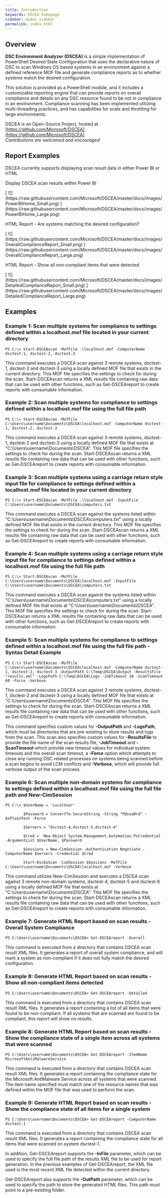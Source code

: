 ```yaml
---
title: Introduction
keywords: DSCEA homepage
sidebar: mydoc_sidebar
permalink: index.html
---
```


## Overview

**DSC Environment Analyzer (DSCEA)** is a simple implementation of PowerShell Desired State Configuration that uses the declarative nature of DSC to scan Windows OS based systems in an environment against a defined reference MOF file and generate compliance reports as to whether systems match the desired configuration.

This solution is provided as a PowerShell module, and it includes a customizable reporting engine that can provide reports on overall compliance and details on any DSC resource found to be not in compliance in an environment.  Compliance scanning has been implemented utilizing multi-threading practices, and has capabilities for scale and throttling for large environments.

DSCEA is an Open-Source Project, hosted at [https://github.com/Microsoft/DSCEA](https://github.com/Microsoft/DSCEA)
<br><i>Contributions are welcomed and encouraged</i>
 
## Report Examples
DSCEA currently supports displaying scan result data in either Power BI or HTML

<p class="ImageTextHeaderFirst">Display DSCEA scan results within Power BI</p>
[ ![](https://raw.githubusercontent.com/Microsoft/DSCEA/master/docs/images/PowerBIHome_Small.png) ](https://raw.githubusercontent.com/Microsoft/DSCEA/master/docs/images/PowerBIHome_Large.png)

<p class="ImageTextHeader">HTML Report - Are systems matching the desired configuration?</p>
[ ![](https://raw.githubusercontent.com/Microsoft/DSCEA/master/docs/images/OverallComplianceReport_Small.png) ](https://raw.githubusercontent.com/Microsoft/DSCEA/master/docs/images/OverallComplianceReport_Large.png)

<p class="ImageTextHeader">HTML Report - Show all non-compliant items that were detected</p>
[ ![](https://raw.githubusercontent.com/Microsoft/DSCEA/master/docs/images/DetailedComplianceReport_Small.png) ](https://raw.githubusercontent.com/Microsoft/DSCEA/master/docs/images/DetailedComplianceReport_Large.png)

## Examples

### **Example 1: Scan multiple systems for compliance to settings defined within a localhost.mof file located in your current directory**
<pre><code>PS C:\> Start-DSCEAscan -MofFile .\localhost.mof -ComputerName dsctest-1, dsctest-2, dsctest-3</code></pre>

This command executes a DSCEA scan against 3 remote systems, dsctest-1, dsctest-2 and dsctest-3 using a locally defined MOF file that exists in the current directory.  This MOF file specifies the settings to check for during the scan.  Start-DSCEAscan returns a XML results file containing raw data that can be used with other functions, such as Get-DSCEAreport to create reports with consumable information.

### **Example 2: Scan multiple systems for compliance to settings defined within a localhost.mof file using the full file path**
<pre><code>PS C:\> Start-DSCEAscan -MofFile C:\Users\username\Documents\DSCEA\localhost.mof -ComputerName dsctest-1, dsctest-2, dsctest-3</code></pre>

This command executes a DSCEA scan against 3 remote systems, dsctest-1, dsctest-2 and dsctest-3 using a locally defined MOF file that exists at "C:\Users\username\Documents\DSCEA".  This MOF file specifies the settings to check for during the scan.  Start-DSCEAscan returns a XML results file containing raw data that can be used with other functions, such as Get-DSCEAreport to create reports with consumable information.

### **Example 3: Scan multiple systems using a carriage return style input file for compliance to settings defined within a localhost.mof file located in your current directory**
<pre><code>PS C:\> Start-DSCEAscan -MofFile .\localhost.mof -InputFile C:\Users\username\Documents\DSCEA\computers.txt</code></pre>

This command executes a DSCEA scan against the systems listed within "C:\Users\username\Documents\DSCEA\computers.txt" using a locally defined MOF file that exists in the current directory.  This MOF file specifies the settings to check for during the scan.  Start-DSCEAscan returns a XML results file containing raw data that can be used with other functions, such as Get-DSCEAreport to create reports with consumable information.

### **Example 4: Scan multiple systems using a carriage return style input file for compliance to settings defined within a localhost.mof file using the full file path**
<pre><code>PS C:\> Start-DSCEAscan -MofFile C:\Users\username\Documents\DSCEA\localhost.mof -InputFile C:\Users\username\Documents\DSCEA\computers.txt</code></pre>

This command executes a DSCEA scan against the systems listed within "C:\Users\username\Documents\DSCEA\computers.txt" using a locally defined MOF file that exists at "C:\Users\username\Documents\DSCEA".  This MOF file specifies the settings to check for during the scan.  Start-DSCEAscan returns a XML results file containing raw data that can be used with other functions, such as Get-DSCEAreport to create reports with consumable information.

### **Example 5: Scan multiple systems for compliance to settings defined within a localhost.mof file using the full file path - Syntax Detail Example**
<pre><code>PS C:\> Start-DSCEAscan -MofFile C:\Users\username\Documents\DSCEA\localhost.mof -ComputerName dsctest-1, dsctest-2, dsctest-3 -OutputPath C:\Temp\DSCEA\Output -ResultsFile "results.xml" -LogsPath C:\Temp\DSCEA\Logs -JobTimeout 10 -ScanTimeout 60 -Force -Verbose</code></pre>

This command executes a DSCEA scan against 3 remote systems, dsctest-1, dsctest-2 and dsctest-3 using a locally defined MOF file that exists at "C:\Users\username\Documents\DSCEA".  This MOF file specifies the settings to check for during the scan.  Start-DSCEAscan returns a XML results file containing raw data that can be used with other functions, such as Get-DSCEAreport to create reports with consumable information.

This command specifies custom values for **-OutputPath** and **-LogsPath**, which must be directories that are pre-existing to store results and logs from the scan.  This scan also specifies custom values for **-ResultsFile** to provide the file name of the scan results file, **-JobTimeout** and **-ScanTimeout** which provide new timeout values for individual system timeouts and the overall scan timeout, a **-Force** option which attempts to close any running DSC related processes on systems being scanned before a scan begins to avoid LCM conflicts and **-Verbose**, which will provide full verbose output of the scan process.

### **Example 6: Scan multiple non-domain systems for compliance to settings defined within a localhost.mof file using the full file path and New-CimSession**
<pre><code>PS C:\> $UserName = 'LocalUser'

        $Password = ConvertTo-SecureString -String "P@ssw0rd" -AsPlainText -Force
        
        $Servers = "dsctest-4,dsctest-5,dsctest-6"
        
        $Cred =  New-Object System.Management.Automation.PsCredential -ArgumentList $UserName, $Password
        
        $Sessions = New-CimSession -Authentication Negotiate -ComputerName $Servers -Credential $Cred
        
        Start-DscEaScan -CimSession $Sessions -MofFile C:\Users\username\Documents\DSCEA\localhost.mof -Verbose
</code></pre>

This command utilizes New-CimSession and executes a DSCEA scan against 3 remote non-domain systems, dsctest-4, dsctest-5 and dsctest-6 using a locally defined MOF file that exists at "C:\Users\username\Documents\DSCEA".  This MOF file specifies the settings to check for during the scan.  Start-DSCEAscan returns a XML results file containing raw data that can be used with other functions, such as Get-DSCEAreport to create reports with consumable information.

### **Example 7: Generate HTML Report based on scan results - Overall System Compliance**
<pre><code>PS C:\Users\username\Documents\DSCEA> Get-DSCEAreport -Overall</code></pre>

This command is executed from a directory that contains DSCEA scan result XML files.  It generates a report of overall system compliance, and will mark a system as non-compliant if it does not fully match the desired configuration.

### **Example 8: Generate HTML Report based on scan results - Show all non-compliant items detected**
<pre><code>PS C:\Users\username\Documents\DSCEA> Get-DSCEAreport -Detailed</code></pre>

This command is executed from a directory that contains DSCEA scan result XML files.  It generates a report containing a list of all items that were found to be non-compliant.  If all systems that are scanned are found to be compliant, this report will show no results.

### **Example 8: Generate HTML Report based on scan results - Show the compliance state of a single item across all systems that were scanned**
<pre><code>PS C:\Users\username\Documents\DSCEA> Get-DSCEAreport -ItemName MicrosoftAntiMalwareService</code></pre>

This command is executed from a directory that contains DSCEA scan result XML files.  It generates a report containing the compliance state for the Microsoft AntiMalware Service across all systems that were scanned.  The item name specified must match one of the resource names that was defined within the MOF file that was used to perform the scan.

### **Example 9: Generate HTML Report based on scan results - Show the compliance state of all items for a single system**
<pre><code>PS C:\Users\username\Documents\DSCEA> Get-DSCEAreport -ComputerName dsctest-1</code></pre>

This command is executed from a directory that contains DSCEA scan result XML files.  It generates a report containing the compliance state for all items that were scanned on system dsctest-1.

In addition, Get-DSCEAreport supports the **-InFile** parameter, which can be used to specify the full file path of the results XML file to be used for report generation.  In the previous examples of Get-DSCEAreport, the XML file used is the most recent XML file detected within the current directory.

Get-DSCEAreport also supports the **-OutPath** parameter, which can be used to specify the path to store the generated HTML files.  This path must point to a pre-existing folder.